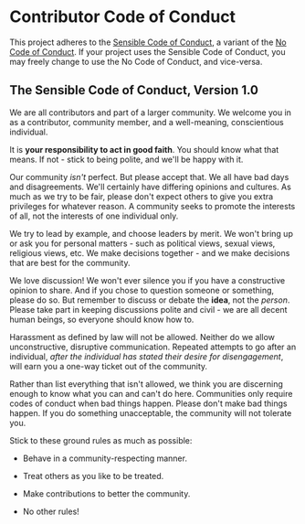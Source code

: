 # Contributor Code of Conduct

This project adheres to the [Sensible Code of Conduct](), a variant of the [No Code of Conduct](https://github.com/domgetter/NCoC). If your project uses the Sensible Code of Conduct, you may freely change to use the No Code of Conduct, and vice-versa.

## The Sensible Code of Conduct, Version 1.0

We are all contributors and part of a larger community. We welcome you in as a contributor, community member, and a well-meaning, conscientious individual.

It is **your responsibility to act in good faith**. You should know what that means. If not - stick to being polite, and we'll be happy with it.

Our community *isn't* perfect. But please accept that. We all have bad days and disagreements. We'll certainly have differing opinions and cultures. As much as we try to be fair, please don't expect others to give you extra privileges for whatever reason. A community seeks to promote the interests of all, not the interests of one individual only.   

We try to lead by example, and choose leaders by merit. We won't bring up or ask you for personal matters - such as political views, sexual views, religious views, etc. We make decisions together - and we make decisions that are best for the community. 

We love discussion! We won't ever silence you if you have a constructive opinion to share. And if you chose to question someone or something, please do so. But remember to discuss or debate the **idea**, not the *person*. Please take part in keeping discussions polite and civil - we are all decent human beings, so everyone should know how to.

Harassment as defined by law will not be allowed. Neither do we allow unconstructive, disruptive communication. Repeated attempts to go after an individual, *after the individual has stated their desire for disengagement*, will earn you a one-way ticket out of the community.

Rather than list everything that isn't allowed, we think you are discerning enough to know what you can and can't do here. Communities only require codes of conduct when bad things happen. Please don't make bad things happen. If you do something unacceptable, the community will not tolerate you.

Stick to these ground rules as much as possible:

- Behave in a community-respecting manner.

- Treat others as you like to be treated.

- Make contributions to better the community.

- No other rules!

